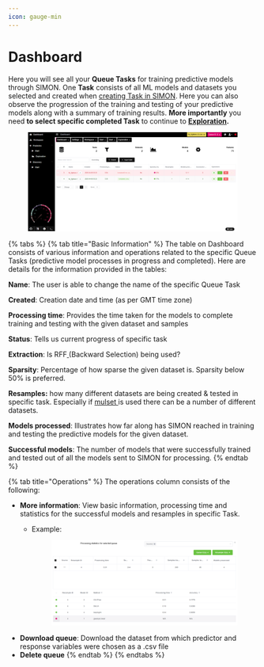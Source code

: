 ```yaml
---
icon: gauge-min
---
```


# Dashboard

Here you will see all your **Queue Tasks** for training predictive models through SIMON. One **Task** consists of all ML models and datasets you selected and created when [creating Task in SIMON](../data-analysis/predictive/#id-1.-simon-machine-learning). Here you can also observe the progression of the training and testing of your predictive models along with a summary of training results. **More importantly** you need **to select specific completed Task** to continue to [**Exploration**](../data-analysis/predictive/exploration/)**.**

<figure><img src="../.gitbook/assets/PANDORA Dashboard.png" alt=""><figcaption></figcaption></figure>

{% tabs %}
{% tab title="Basic Information" %}
The table on Dashboard consists of various information and operations related to the specific Queue Tasks (predictive model processes in progress and completed). Here are details for the information provided in the tables:&#x20;

**Name**: The user is able to change the name of the specific Queue Task

**Created**: Creation date and time (as per GMT time zone)

**Processing time**: Provides the time taken for the models to complete training and testing with the given dataset and samples

**Status**: Tells us current progress of specific task

**Extraction**: Is RFF[ ](../data-analysis/predictive/simon/mulset-multiset-intersection.md)(Backward Selection) being used?

**Sparsity**: Percentage of how sparse the given dataset is. Sparsity below 50% is preferred.

**Resamples:** how many different datasets are being created & tested in specific task. Especially if [mulset ](../data-analysis/predictive/simon/mulset-multiset-intersection.md)is used there can be a number of different datasets.

**Models processed**: Illustrates how far along has SIMON reached in training and testing the predictive models for the given dataset.

**Successful models**: The number of models that were successfully trained and tested out of all the models sent to SIMON for processing.&#x20;
{% endtab %}

{% tab title="Operations" %}
The operations column consists of the following:&#x20;

* **More information**: View basic information, processing time and statistics for the successful models and resamples in specific Task.
  *   Example:

      <figure><img src="../.gitbook/assets/Dashboard_Operations_More_information_01.png" alt=""><figcaption></figcaption></figure>
* **Download queue**: Download the dataset from which predictor and response variables were chosen as a .csv file
* **Delete queue**
{% endtab %}
{% endtabs %}

